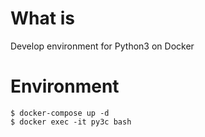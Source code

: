 # What is
Develop environment for Python3 on Docker

# Environment

```
$ docker-compose up -d
$ docker exec -it py3c bash
```

